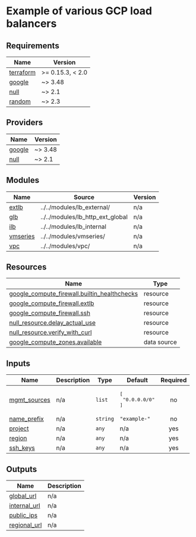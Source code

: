
# Example of various GCP load balancers

<!-- BEGINNING OF PRE-COMMIT-TERRAFORM DOCS HOOK -->
## Requirements

| Name | Version |
|------|---------|
| <a name="requirement_terraform"></a> [terraform](#requirement\_terraform) | >= 0.15.3, < 2.0 |
| <a name="requirement_google"></a> [google](#requirement\_google) | ~> 3.48 |
| <a name="requirement_null"></a> [null](#requirement\_null) | ~> 2.1 |
| <a name="requirement_random"></a> [random](#requirement\_random) | ~> 2.3 |

## Providers

| Name | Version |
|------|---------|
| <a name="provider_google"></a> [google](#provider\_google) | ~> 3.48 |
| <a name="provider_null"></a> [null](#provider\_null) | ~> 2.1 |

## Modules

| Name | Source | Version |
|------|--------|---------|
| <a name="module_extlb"></a> [extlb](#module\_extlb) | ../../modules/lb_external/ | n/a |
| <a name="module_glb"></a> [glb](#module\_glb) | ../../modules/lb_http_ext_global | n/a |
| <a name="module_ilb"></a> [ilb](#module\_ilb) | ../../modules/lb_internal | n/a |
| <a name="module_vmseries"></a> [vmseries](#module\_vmseries) | ../../modules/vmseries/ | n/a |
| <a name="module_vpc"></a> [vpc](#module\_vpc) | ../../modules/vpc/ | n/a |

## Resources

| Name | Type |
|------|------|
| [google_compute_firewall.builtin_healthchecks](https://registry.terraform.io/providers/hashicorp/google/latest/docs/resources/compute_firewall) | resource |
| [google_compute_firewall.extlb](https://registry.terraform.io/providers/hashicorp/google/latest/docs/resources/compute_firewall) | resource |
| [google_compute_firewall.ssh](https://registry.terraform.io/providers/hashicorp/google/latest/docs/resources/compute_firewall) | resource |
| [null_resource.delay_actual_use](https://registry.terraform.io/providers/hashicorp/null/latest/docs/resources/resource) | resource |
| [null_resource.verify_with_curl](https://registry.terraform.io/providers/hashicorp/null/latest/docs/resources/resource) | resource |
| [google_compute_zones.available](https://registry.terraform.io/providers/hashicorp/google/latest/docs/data-sources/compute_zones) | data source |

## Inputs

| Name | Description | Type | Default | Required |
|------|-------------|------|---------|:--------:|
| <a name="input_mgmt_sources"></a> [mgmt\_sources](#input\_mgmt\_sources) | n/a | `list` | <pre>[<br>  "0.0.0.0/0"<br>]</pre> | no |
| <a name="input_name_prefix"></a> [name\_prefix](#input\_name\_prefix) | n/a | `string` | `"example-"` | no |
| <a name="input_project"></a> [project](#input\_project) | n/a | `any` | n/a | yes |
| <a name="input_region"></a> [region](#input\_region) | n/a | `any` | n/a | yes |
| <a name="input_ssh_keys"></a> [ssh\_keys](#input\_ssh\_keys) | n/a | `any` | n/a | yes |

## Outputs

| Name | Description |
|------|-------------|
| <a name="output_global_url"></a> [global\_url](#output\_global\_url) | n/a |
| <a name="output_internal_url"></a> [internal\_url](#output\_internal\_url) | n/a |
| <a name="output_public_ips"></a> [public\_ips](#output\_public\_ips) | n/a |
| <a name="output_regional_url"></a> [regional\_url](#output\_regional\_url) | n/a |
<!-- END OF PRE-COMMIT-TERRAFORM DOCS HOOK -->
